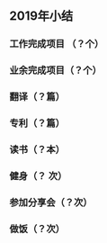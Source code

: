 <style>a{font-weight:bold;color: transparent; background: linear-gradient(to right,#ff8a00,#da1b60);-webkit-background-clip: text;}a:hover{color: #000; border-bottom: 1px solid #da1b60!important;}.markdown-body h1{border:0;}</style>

## 2019年小结

### 工作完成项目 （？个）

### 业余完成项目（？个）

### 翻译（？篇）

### 专利（？篇）

### 读书（？本）

### 健身（？ 次）

### 参加分享会（？次）

### 做饭（？次）









